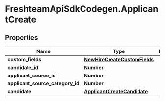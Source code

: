 # FreshteamApiSdkCodegen.ApplicantCreate

## Properties

| Name                             | Type                                                          | Description | Notes      |
| -------------------------------- | ------------------------------------------------------------- | ----------- | ---------- |
| **custom_fields**                | [**NewHireCreateCustomFields**](NewHireCreateCustomFields.md) |             | [optional] |
| **candidate_id**                 | **Number**                                                    |             | [optional] |
| **applicant_source_id**          | **Number**                                                    |             | [optional] |
| **applicant_source_category_id** | **Number**                                                    |             | [optional] |
| **candidate**                    | [**ApplicantCreateCandidate**](ApplicantCreateCandidate.md)   |             | [optional] |
